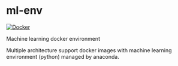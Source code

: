 # ml-env
[![Docker](https://github.com/YudongLi90/ml-env/actions/workflows/docker-image.yml/badge.svg)](https://github.com/YudongLi90/ml-env/actions/workflows/docker-image.yml)

Machine learning docker environment

Multiple architecture support docker images with machine learning environment (python) managed by anaconda.
